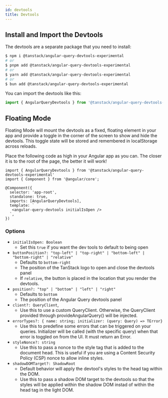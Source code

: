 ```yaml
---
id: devtools
title: Devtools
---
```


## Install and Import the Devtools

The devtools are a separate package that you need to install:

```bash
$ npm i @tanstack/angular-query-devtools-experimental
# or
$ pnpm add @tanstack/angular-query-devtools-experimental
# or
$ yarn add @tanstack/angular-query-devtools-experimental
# or
$ bun add @tanstack/angular-query-devtools-experimental
```

You can import the devtools like this:

```ts
import { AngularQueryDevtools } from '@tanstack/angular-query-devtools-experimental'
```

## Floating Mode

Floating Mode will mount the devtools as a fixed, floating element in your app and provide a toggle in the corner of the screen to show and hide the devtools. This toggle state will be stored and remembered in localStorage across reloads.

Place the following code as high in your Angular app as you can. The closer it is to the root of the page, the better it will work!

```angular-ts
import { AngularQueryDevtools } from '@tanstack/angular-query-devtools-experimental'
import { Component } from '@angular/core';

@Component({
  selector: 'app-root',
  standalone: true,
  imports: [AngularQueryDevtools],
  template: `
   <angular-query-devtools initialIsOpen />
  `,
})
```

### Options

- `initialIsOpen: Boolean`
  - Set this `true` if you want the dev tools to default to being open
- `buttonPosition?: "top-left" | "top-right" | "bottom-left" | "bottom-right" | "relative"`
  - Defaults to `bottom-right`
  - The position of the TanStack logo to open and close the devtools panel
  - If `relative`, the button is placed in the location that you render the devtools.
- `position?: "top" | "bottom" | "left" | "right"`
  - Defaults to `bottom`
  - The position of the Angular Query devtools panel
- `client?: QueryClient`,
  - Use this to use a custom QueryClient. Otherwise, the QueryClient provided through provideAngularQuery() will be injected.
- `errorTypes?: { name: string; initializer: (query: Query) => TError}`
  - Use this to predefine some errors that can be triggered on your queries. Initializer will be called (with the specific query) when that error is toggled on from the UI. It must return an Error.
- `styleNonce?: string`
  - Use this to pass a nonce to the style tag that is added to the document head. This is useful if you are using a Content Security Policy (CSP) nonce to allow inline styles.
- `shadowDOMTarget?: ShadowRoot`
  - Default behavior will apply the devtool's styles to the head tag within the DOM.
  - Use this to pass a shadow DOM target to the devtools so that the styles will be applied within the shadow DOM instad of within the head tag in the light DOM.
